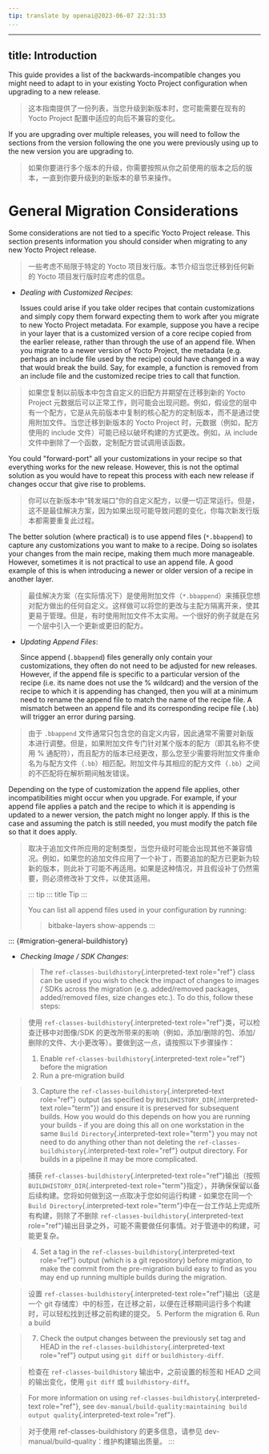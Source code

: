 ```yaml
---
tip: translate by openai@2023-06-07 22:31:33
...
```

---
title: Introduction
-------------------

This guide provides a list of the backwards-incompatible changes you might need to adapt to in your existing Yocto Project configuration when upgrading to a new release.

> 这本指南提供了一份列表，当您升级到新版本时，您可能需要在现有的 Yocto Project 配置中适应的向后不兼容的变化。

If you are upgrading over multiple releases, you will need to follow the sections from the version following the one you were previously using up to the new version you are upgrading to.

> 如果你要进行多个版本的升级，你需要按照从你之前使用的版本之后的版本，一直到你要升级到的新版本的章节来操作。

# General Migration Considerations

Some considerations are not tied to a specific Yocto Project release. This section presents information you should consider when migrating to any new Yocto Project release.

> 一些考虑不局限于特定的 Yocto 项目发行版。本节介绍当您迁移到任何新的 Yocto 项目发行版时应考虑的信息。

- *Dealing with Customized Recipes*:

  Issues could arise if you take older recipes that contain customizations and simply copy them forward expecting them to work after you migrate to new Yocto Project metadata. For example, suppose you have a recipe in your layer that is a customized version of a core recipe copied from the earlier release, rather than through the use of an append file. When you migrate to a newer version of Yocto Project, the metadata (e.g. perhaps an include file used by the recipe) could have changed in a way that would break the build. Say, for example, a function is removed from an include file and the customized recipe tries to call that function.

> 如果您复制以前版本中包含自定义的旧配方并期望在迁移到新的 Yocto Project 元数据后可以正常工作，则可能会出现问题。例如，假设您的层中有一个配方，它是从先前版本中复制的核心配方的定制版本，而不是通过使用附加文件。当您迁移到新版本的 Yocto Project 时，元数据（例如，配方使用的 include 文件）可能已经以破坏构建的方式更改。例如，从 include 文件中删除了一个函数，定制配方尝试调用该函数。

You could \"forward-port\" all your customizations in your recipe so that everything works for the new release. However, this is not the optimal solution as you would have to repeat this process with each new release if changes occur that give rise to problems.

> 你可以在新版本中“转发端口”你的自定义配方，以便一切正常运行。但是，这不是最佳解决方案，因为如果出现可能导致问题的变化，你每次新发行版本都需要重复此过程。

The better solution (where practical) is to use append files (`*.bbappend`) to capture any customizations you want to make to a recipe. Doing so isolates your changes from the main recipe, making them much more manageable. However, sometimes it is not practical to use an append file. A good example of this is when introducing a newer or older version of a recipe in another layer.

> 最佳解决方案（在实际情况下）是使用附加文件（`*.bbappend`）来捕获您想对配方做出的任何自定义。这样做可以将您的更改与主配方隔离开来，使其更易于管理。但是，有时使用附加文件不太实用。一个很好的例子就是在另一个层中引入一个更新或更旧的配方。

- *Updating Append Files*:

  Since append (`.bbappend`) files generally only contain your customizations, they often do not need to be adjusted for new releases. However, if the append file is specific to a particular version of the recipe (i.e. its name does not use the % wildcard) and the version of the recipe to which it is appending has changed, then you will at a minimum need to rename the append file to match the name of the recipe file. A mismatch between an append file and its corresponding recipe file (`.bb`) will trigger an error during parsing.

> 由于 `.bbappend` 文件通常只包含您的自定义内容，因此通常不需要对新版本进行调整。但是，如果附加文件专门针对某个版本的配方（即其名称不使用 % 通配符），而且配方的版本已经更改，那么您至少需要将附加文件重命名为与配方文件（`.bb`）相匹配。附加文件与其相应的配方文件（`.bb`）之间的不匹配将在解析期间触发错误。

Depending on the type of customization the append file applies, other incompatibilities might occur when you upgrade. For example, if your append file applies a patch and the recipe to which it is appending is updated to a newer version, the patch might no longer apply. If this is the case and assuming the patch is still needed, you must modify the patch file so that it does apply.

> 取决于追加文件所应用的定制类型，当您升级时可能会出现其他不兼容情况。例如，如果您的追加文件应用了一个补丁，而要追加的配方已更新为较新的版本，则此补丁可能不再适用。如果是这种情况，并且假设补丁仍然需要，则必须修改补丁文件，以使其适用。

> ::: tip
> ::: title
> Tip
> :::
>
> You can list all append files used in your configuration by running:
>
>> bitbake-layers show-appends
>> :::
>>

::: {#migration-general-buildhistory}

- *Checking Image / SDK Changes*:

  > The `ref-classes-buildhistory`{.interpreted-text role="ref"} class can be used if you wish to check the impact of changes to images / SDKs across the migration (e.g. added/removed packages, added/removed files, size changes etc.). To do this, follow these steps:
  >

> 使用 `ref-classes-buildhistory`{.interpreted-text role="ref"}类，可以检查迁移中对图像/SDK 的更改所带来的影响（例如，添加/删除的包、添加/删除的文件、大小更改等）。要做到这一点，请按照以下步骤操作：
>
> 1. Enable `ref-classes-buildhistory`{.interpreted-text role="ref"} before the migration
> 2. Run a pre-migration build

> 3. Capture the `ref-classes-buildhistory`{.interpreted-text role="ref"} output (as specified by `BUILDHISTORY_DIR`{.interpreted-text role="term"}) and ensure it is preserved for subsequent builds. How you would do this depends on how you are running your builds - if you are doing this all on one workstation in the same `Build Directory`{.interpreted-text role="term"} you may not need to do anything other than not deleting the `ref-classes-buildhistory`{.interpreted-text role="ref"} output directory. For builds in a pipeline it may be more complicated.

> 捕获 `ref-classes-buildhistory`{.interpreted-text role="ref"}输出（按照 `BUILDHISTORY_DIR`{.interpreted-text role="term"}指定），并确保保留以备后续构建。您将如何做到这一点取决于您如何运行构建 - 如果您在同一个 `Build Directory`{.interpreted-text role="term"}中在一台工作站上完成所有构建，则除了不删除 `ref-classes-buildhistory`{.interpreted-text role="ref"}输出目录之外，可能不需要做任何事情。对于管道中的构建，可能更复杂。

> 4. Set a tag in the `ref-classes-buildhistory`{.interpreted-text role="ref"} output (which is a git repository) before migration, to make the commit from the pre-migration build easy to find as you may end up running multiple builds during the migration.

> 设置 `ref-classes-buildhistory`{.interpreted-text role="ref"}输出（这是一个 git 存储库）中的标签，在迁移之前，以便在迁移期间运行多个构建时，可以轻松找到迁移之前构建的提交。
> 5. Perform the migration
> 6. Run a build

> 7. Check the output changes between the previously set tag and HEAD in the `ref-classes-buildhistory`{.interpreted-text role="ref"} output using `git diff` or `buildhistory-diff`.

> 检查在 `ref-classes-buildhistory` 输出中，之前设置的标签和 HEAD 之间的输出变化，使用 `git diff` 或 `buildhistory-diff`。

> For more information on using `ref-classes-buildhistory`{.interpreted-text role="ref"}, see `dev-manual/build-quality:maintaining build output quality`{.interpreted-text role="ref"}.

> 对于使用 ref-classes-buildhistory 的更多信息，请参见 dev-manual/build-quality：维护构建输出质量。
> :::
